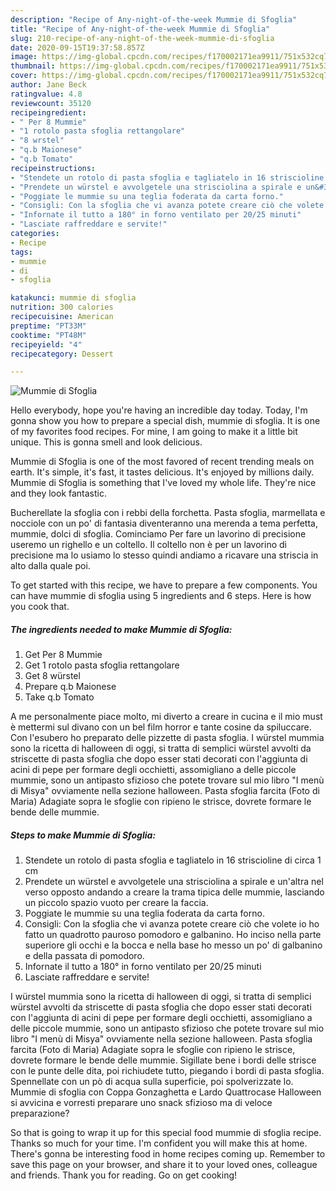 ```yaml
---
description: "Recipe of Any-night-of-the-week Mummie di Sfoglia"
title: "Recipe of Any-night-of-the-week Mummie di Sfoglia"
slug: 210-recipe-of-any-night-of-the-week-mummie-di-sfoglia
date: 2020-09-15T19:37:58.857Z
image: https://img-global.cpcdn.com/recipes/f170002171ea9911/751x532cq70/mummie-di-sfoglia-recipe-main-photo.jpg
thumbnail: https://img-global.cpcdn.com/recipes/f170002171ea9911/751x532cq70/mummie-di-sfoglia-recipe-main-photo.jpg
cover: https://img-global.cpcdn.com/recipes/f170002171ea9911/751x532cq70/mummie-di-sfoglia-recipe-main-photo.jpg
author: Jane Beck
ratingvalue: 4.8
reviewcount: 35120
recipeingredient:
- " Per 8 Mummie"
- "1 rotolo pasta sfoglia rettangolare"
- "8 wrstel"
- "q.b Maionese"
- "q.b Tomato"
recipeinstructions:
- "Stendete un rotolo di pasta sfoglia e tagliatelo in 16 striscioline di circa 1 cm"
- "Prendete un würstel e avvolgetele una strisciolina a spirale e un&#39;altra nel verso opposto andando a creare la trama tipica delle mummie, lasciando un piccolo spazio vuoto per creare la faccia."
- "Poggiate le mummie su una teglia foderata da carta forno."
- "Consigli: Con la sfoglia che vi avanza potete creare ciò che volete io ho fatto un quadrotto pauroso pomodoro e galbanino. Ho inciso nella parte superiore gli occhi e la bocca e nella base ho messo un po&#39; di galbanino e della passata di pomodoro."
- "Infornate il tutto a 180° in forno ventilato per 20/25 minuti"
- "Lasciate raffreddare e servite!"
categories:
- Recipe
tags:
- mummie
- di
- sfoglia

katakunci: mummie di sfoglia 
nutrition: 300 calories
recipecuisine: American
preptime: "PT33M"
cooktime: "PT48M"
recipeyield: "4"
recipecategory: Dessert

---
```



![Mummie di Sfoglia](https://img-global.cpcdn.com/recipes/f170002171ea9911/751x532cq70/mummie-di-sfoglia-recipe-main-photo.jpg)

Hello everybody, hope you're having an incredible day today. Today, I'm gonna show you how to prepare a special dish, mummie di sfoglia. It is one of my favorites food recipes. For mine, I am going to make it a little bit unique. This is gonna smell and look delicious.

Mummie di Sfoglia is one of the most favored of recent trending meals on earth. It's simple, it's fast, it tastes delicious. It's enjoyed by millions daily. Mummie di Sfoglia is something that I've loved my whole life. They're nice and they look fantastic.

Bucherellate la sfoglia con i rebbi della forchetta. Pasta sfoglia, marmellata e nocciole con un po&#39; di fantasia diventeranno una merenda a tema perfetta, mummie, dolci di sfoglia. Cominciamo Per fare un lavorino di precisione useremo un righello e un coltello. Il coltello non è per un lavorino di precisione ma lo usiamo lo stesso quindi andiamo a ricavare una striscia in alto dalla quale poi.


To get started with this recipe, we have to prepare a few components. You can have mummie di sfoglia using 5 ingredients and 6 steps. Here is how you cook that.

<!--inarticleads1-->

##### The ingredients needed to make Mummie di Sfoglia:

1. Get  Per 8 Mummie
1. Get 1 rotolo pasta sfoglia rettangolare
1. Get 8 würstel
1. Prepare q.b Maionese
1. Take q.b Tomato


A me personalmente piace molto, mi diverto a creare in cucina e il mio must è mettermi sul divano con un bel film horror e tante cosine da spiluccare. Con l&#39;esubero ho preparato delle pizzette di pasta sfoglia. I würstel mummia sono la ricetta di halloween di oggi, si tratta di semplici würstel avvolti da striscette di pasta sfoglia che dopo esser stati decorati con l&#39;aggiunta di acini di pepe per formare degli occhietti, assomigliano a delle piccole mummie, sono un antipasto sfizioso che potete trovare sul mio libro &#34;I menù di Misya&#34; ovviamente nella sezione halloween. Pasta sfoglia farcita (Foto di Maria) Adagiate sopra le sfoglie con ripieno le strisce, dovrete formare le bende delle mummie. 

<!--inarticleads2-->

##### Steps to make Mummie di Sfoglia:

1. Stendete un rotolo di pasta sfoglia e tagliatelo in 16 striscioline di circa 1 cm
1. Prendete un würstel e avvolgetele una strisciolina a spirale e un&#39;altra nel verso opposto andando a creare la trama tipica delle mummie, lasciando un piccolo spazio vuoto per creare la faccia.
1. Poggiate le mummie su una teglia foderata da carta forno.
1. Consigli: Con la sfoglia che vi avanza potete creare ciò che volete io ho fatto un quadrotto pauroso pomodoro e galbanino. Ho inciso nella parte superiore gli occhi e la bocca e nella base ho messo un po&#39; di galbanino e della passata di pomodoro.
1. Infornate il tutto a 180° in forno ventilato per 20/25 minuti
1. Lasciate raffreddare e servite!


I würstel mummia sono la ricetta di halloween di oggi, si tratta di semplici würstel avvolti da striscette di pasta sfoglia che dopo esser stati decorati con l&#39;aggiunta di acini di pepe per formare degli occhietti, assomigliano a delle piccole mummie, sono un antipasto sfizioso che potete trovare sul mio libro &#34;I menù di Misya&#34; ovviamente nella sezione halloween. Pasta sfoglia farcita (Foto di Maria) Adagiate sopra le sfoglie con ripieno le strisce, dovrete formare le bende delle mummie. Sigillate bene i bordi delle strisce con le punte delle dita, poi richiudete tutto, piegando i bordi di pasta sfoglia. Spennellate con un pò di acqua sulla superficie, poi spolverizzate lo. Mummie di sfoglia con Coppa Gonzaghetta e Lardo Quattrocase Halloween si avvicina e vorresti preparare uno snack sfizioso ma di veloce preparazione? 

So that is going to wrap it up for this special food mummie di sfoglia recipe. Thanks so much for your time. I'm confident you will make this at home. There's gonna be interesting food in home recipes coming up. Remember to save this page on your browser, and share it to your loved ones, colleague and friends. Thank you for reading. Go on get cooking!
